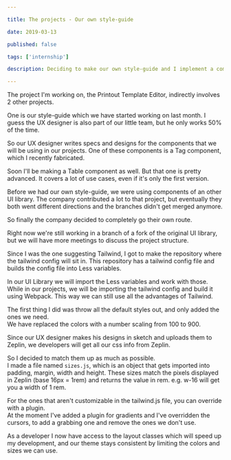 ```yaml
---

title: The projects - Our own style-guide

date: 2019-03-13

published: false

tags: ['internship']

description: Deciding to make our own style-guide and I implement a company wide tailwind.js config file and export it into less variables.

---
```


The project I'm working on, the Printout Template Editor, indirectly involves 2 other projects.

One is our style-guide which we have started working on last month. I guess the UX designer is also part of our little team, but he only works 50% of the time.

So our UX designer writes specs and designs for the components that we will be using in our projects. One of these components is a Tag component, which I recently fabricated.

Soon I'll be making a Table component as well. But that one is pretty advanced. It covers a lot of use cases, even if it's only the first version.

Before we had our own style-guide, we were using components of an other UI library. The company contributed a lot to that project, but eventually they both went different directions and the branches didn't get merged anymore.

So finally the company decided to completely go their own route.

Right now we're still working in a branch of a fork of the original UI library, but we will have more meetings to discuss the project structure.

Since I was the one suggesting Tailwind, I got to make the repository where the tailwind config will sit in. This repository has a tailwind config file and builds the config file into Less variables.

In our UI Library we will import the Less variables and work with those. While in our projects, we will be importing the tailwind config and build it using Webpack. This way we can still use all the advantages of Tailwind.

The first thing I did was throw all the default styles out, and only added the ones we need.  
We have replaced the colors with a number scaling from 100 to 900.

Since our UX designer makes his designs in sketch and uploads them to Zeplin, we developers will get all our css info from Zeplin.

So I decided to match them up as much as possible.  
I made a file named `sizes.js`, which is an object that gets imported into padding, margin, width and height. These sizes match the pixels displayed in Zeplin (base 16px = 1rem) and returns the value in rem. e.g. w-16 will get you a width of 1 rem.

For the ones that aren't customizable in the tailwind.js file, you can override with a plugin.  
At the moment I've added a plugin for gradients and I've overridden the cursors, to add a grabbing one and remove the ones we don't use.

As a developer I now have access to the layout classes which will speed up my development, and our theme stays consistent by limiting the colors and sizes we can use.